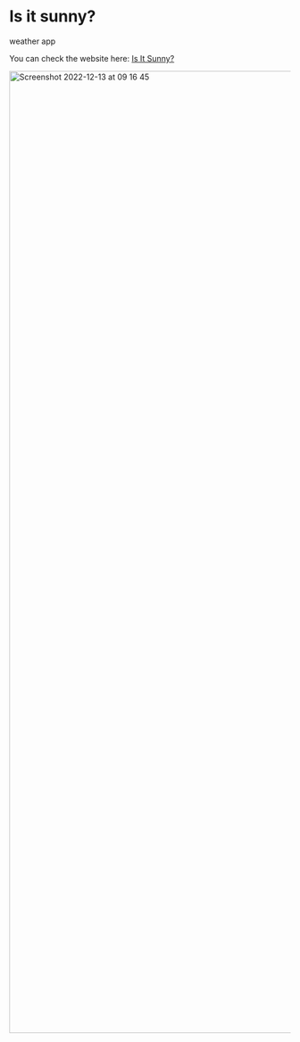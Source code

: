# Is it sunny?
weather app

You can check the website here: [Is It Sunny?](https://isitsunnytoday.netlify.app/)

<img width="1724" alt="Screenshot 2022-12-13 at 09 16 45" src="https://user-images.githubusercontent.com/18124749/207277432-9e104314-b75f-48a1-8208-6dddef8a6f46.png">
